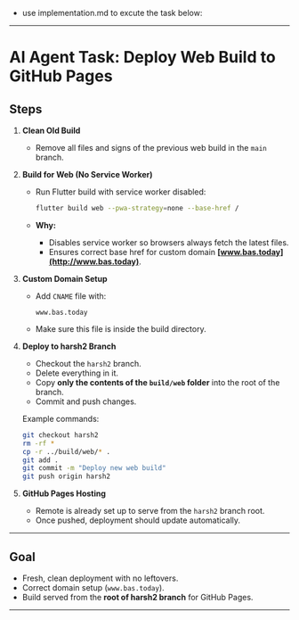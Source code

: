 - use implementation.md to excute the task below: 

---

# **AI Agent Task: Deploy Web Build to GitHub Pages**

## Steps

1. **Clean Old Build**

   * Remove all files and signs of the previous web build in the `main` branch.

2. **Build for Web (No Service Worker)**

   * Run Flutter build with service worker disabled:

     ```bash
     flutter build web --pwa-strategy=none --base-href /
     ```
   * **Why:**

     * Disables service worker so browsers always fetch the latest files.
     * Ensures correct base href for custom domain **[www.bas.today](http://www.bas.today)**.

3. **Custom Domain Setup**

   * Add `CNAME` file with:

     ```
     www.bas.today
     ```
   * Make sure this file is inside the build directory.

4. **Deploy to harsh2 Branch**

   * Checkout the `harsh2` branch.
   * Delete everything in it.
   * Copy **only the contents of the `build/web` folder** into the root of the branch.
   * Commit and push changes.

   Example commands:

   ```bash
   git checkout harsh2
   rm -rf *
   cp -r ../build/web/* .
   git add .
   git commit -m "Deploy new web build"
   git push origin harsh2
   ```

5. **GitHub Pages Hosting**

   * Remote is already set up to serve from the `harsh2` branch root.
   * Once pushed, deployment should update automatically.

---

## Goal

* Fresh, clean deployment with no leftovers.
* Correct domain setup (`www.bas.today`).
* Build served from the **root of harsh2 branch** for GitHub Pages.

---